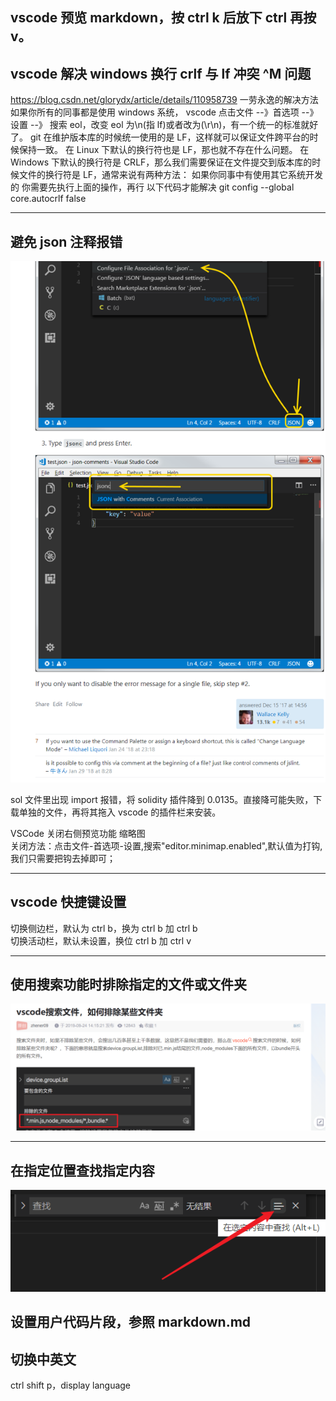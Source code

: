 ## vscode 预览 markdown，按 ctrl k 后放下 ctrl 再按 v。

## vscode 解决 windows 换行 crlf 与 lf 冲突 ^M 问题

https://blog.csdn.net/glorydx/article/details/110958739
一劳永逸的解决方法
如果你所有的同事都是使用 windows 系统，
vscode 点击文件 --》首选项 --》 设置 --》 搜索 eol，改变 eol 为\n(指 lf)或者改为(\r\n)，有一个统一的标准就好了。
git 在维护版本库的时候统一使用的是 LF，这样就可以保证文件跨平台的时候保持一致。
在 Linux 下默认的换行符也是 LF，那也就不存在什么问题。
在 Windows 下默认的换行符是 CRLF，那么我们需要保证在文件提交到版本库的时候文件的换行符是 LF，通常来说有两种方法：
如果你同事中有使用其它系统开发的
你需要先执行上面的操作，再行 以下代码才能解决
git config --global core.autocrlf false

---

## 避免 json 注释报错

![](./img/2022-02-02-01-04-00.png)

sol 文件里出现 import 报错，将 solidity 插件降到 0.0135。直接降可能失败，下载单独的文件，再将其拖入 vscode 的插件栏来安装。

VSCode 关闭右侧预览功能 缩略图  
关闭方法：点击文件-首选项-设置,搜索"editor.minimap.enabled",默认值为打钩,我们只需要把钩去掉即可；

---

## vscode 快捷键设置

切换侧边栏，默认为 ctrl b，换为 ctrl b 加 ctrl b  
切换活动栏，默认未设置，换位 ctrl b 加 ctrl v

---

## 使用搜索功能时排除指定的文件或文件夹

![](./img/2022-02-19-19-24-52.png)

---

## 在指定位置查找指定内容

![](./img/2022-04-01-21-37-24.png)

## 设置用户代码片段，参照 markdown.md

## 切换中英文

ctrl shift p，display language
